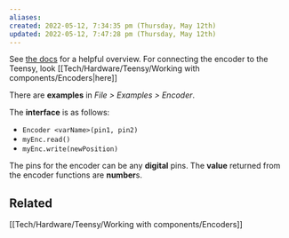 ```yaml
---
aliases: 
created: 2022-05-12, 7:34:35 pm (Thursday, May 12th)
updated: 2022-05-12, 7:47:28 pm (Thursday, May 12th)
---
```

See [the docs](https://www.pjrc.com/teensy/td_libs_Encoder.html) for a helpful overview.
For connecting the encoder to the Teensy, look [[Tech/Hardware/Teensy/Working with components/Encoders|here]]

There are **examples** in *File > Examples > Encoder*.

The **interface** is as follows:
- `Encoder <varName>(pin1, pin2)`
- `myEnc.read()`
- `myEnc.write(newPosition)`

The pins for the encoder can be any **digital** pins.
The **value** returned from the encoder functions are **number**s.

## Related
[[Tech/Hardware/Teensy/Working with components/Encoders]]